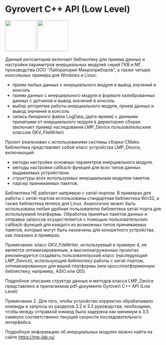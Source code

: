 # Gyrovert C++ API (Low Level)

<img src="https://mp-lab.ru/wp-content/uploads/2020/07/Izometria-IMG_20221122_175423.webp" width="100" height="100"> <img src="https://mp-lab.ru/wp-content/uploads/2022/04/gkv-6-1-1024x1024-1.webp" width="100" height="100">


Данный репозиторий включает библиотеку для приема данных и настройки параметров инерциальных модулей серий ГКВ и МГ производства ООО "Лаборатория Микроприборов", а также четыре консольных примера для Windows и Linux:

- прием любых данных с инерциального модуля и вывод значений в консоль
- прием данных с инерциального модуля в формате калиброванных данных с датчиков и вывод значений в консоль
- выбор алгоритма работы инерциального модуля, прием данных и вывод значений в консоль 
- запись бинарного файла LogData_{дата-время} с данными принятыми от инерциального модуля в директорию сборки (включает пример наследования LMP_Device пользовательским классом GKV_FileWriter)

Проект реализован с использованием системы сборки CMake. Библиотека представляет собой класс устройства LMP_Device, включающий:

- методы настройки основных параметров инерциального модуля.
- методы настройки callback-функций для всех типов данных выдаваемых устройством.
- структуры всех используемых инерциальным модулем пакетов.
- парсер принимаемых пакетов.

Библиотека НЕ работает напрямую с serial-портом. В примерах для работы с serial-портом использованы стандартная библиотека Win32, а также библиотека termios для Linux. Аналогично может быть использована любая удобная пользователю библиотека serial-порта для используемой платформы. Обработка принятых пакетов данных и отправка запросов осуществляется с помощью пользовательских callback-функций для каждого из возможных типов принимаемых пакетов, которые могут быть назначены для конкретного устройства, как показано в примерах.

Примечание: класс GKV_FileWriter, используемый в примере 4, не является оптимизированным, в высоконагруженных проектах рекомендуется создавать пользовательский класс (наследующий LMP_Device), использующий библиотеку работы с serial-портом, оптимизированную для вашей платформы (или кроссплатформенную библиотеку, например, ASIO или Qt5)

Подробное описание структур данных и методов класса LMP_Device представлено в прилагаемом pdf-документе Gyrovert C++ API (Low Level)

Примечание 2: Для того, чтобы устройство корректно обрабатывало команды и запросы из разделов 3.2 и 3.3 руководства, необходимо, чтобы между отправкой команд была задержка как минимум в 3,5 символа соответственно текущей скорости последовательного интерфейса. 

Подробную информацию об инерциальных модулях можно найти на сайте https://mp-lab.ru/

